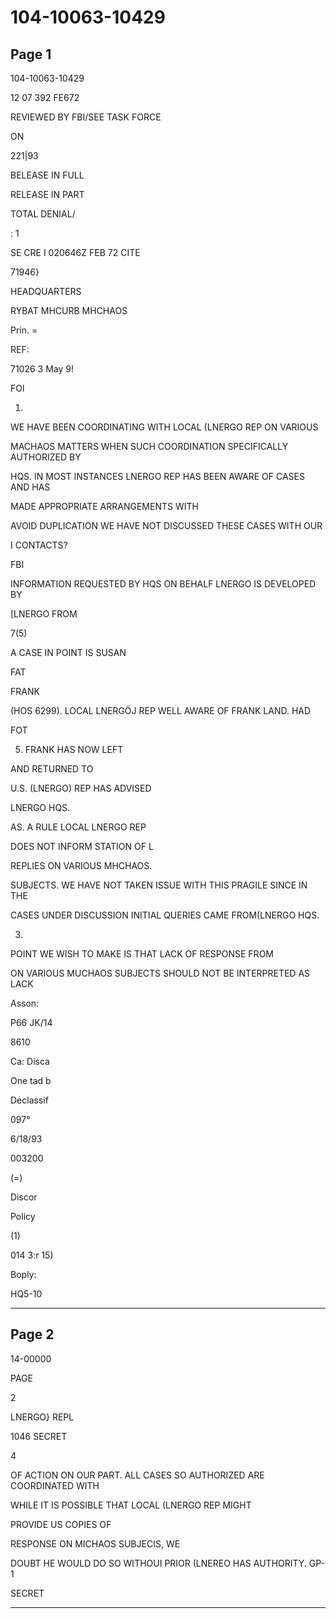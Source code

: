 # 104-10063-10429

## Page 1

104-10063-10429

12 07 392 FE672

REVIEWED BY FBI/SEE TASK FORCE

ON

221|93

BELEASE IN FULL

RELEASE IN PART

TOTAL DENIAL/

: 1

SE CRE I 020646Z FEB 72 CITE

71946}

HEADQUARTERS

RYBAT MHCURB MHCHAOS

Prin. =

REF:

71026 3 May 9!

FOl

1.

WE HAVE BEEN COORDINATING WITH LOCAL (LNERGO REP ON VARIOUS

MACHAOS MATTERS WHEN SUCH COORDINATION SPECIFICALLY AUTHORIZED BY

HQS. IN MOST INSTANCES LNERGO REP HAS BEEN AWARE OF CASES AND HAS

MADE APPROPRIATE ARRANGEMENTS WITH

AVOID DUPLICATION WE HAVE NOT DISCUSSED THESE CASES WITH OUR

I CONTACTS?

FBI

INFORMATION REQUESTED BY HQS ON BEHALF LNERGO IS DEVELOPED BY

[LNERGO FROM

7(5)

A CASE IN POINT IS SUSAN

FAT

FRANK

(HOS 6299). LOCAL LNERGÖJ REP WELL AWARE OF FRANK LAND. HAD

FOT

5) FRANK HAS NOW LEFT

AND RETURNED TO

U.S. (LNERGO) REP HAS ADVISED

LNERGO HQS.

AS. A RULE LOCAL LNERGO REP

DOES NOT INFORM STATION OF L

REPLIES ON VARIOUS MHCHAOS.

SUBJECTS. WE HAVE NOT TAKEN ISSUE WITH THIS PRAGILE SINCE IN THE

CASES UNDER DISCUSSION INITIAL QUERIES CAME FROM(LNERGO HQS.

3.

POINT WE WISH TO MAKE IS THAT LACK OF RESPONSE FROM

ON VARIOUS MUCHAOS SUBJECTS SHOULD NOT BE INTERPRETED AS LACK

Asson:

P66 JK/14

8610

Ca: Disca

One tad b

Declassif

097°

6/18/93

003200

(=)

Discor

Policy

(1)

014 3:r 15)

Boply:

HQ5-10

---

## Page 2

14-00000

PAGE

2

LNERGO} REPL

1046 SECRET

4

OF ACTION ON OUR PART. ALL CASES SO AUTHORIZED ARE COORDINATED WITH

WHILE IT IS POSSIBLE THAT LOCAL (LNERGO REP MIGHT

PROVIDE US COPIES OF

RESPONSE ON MICHAOS SUBJECIS, WE

DOUBT HE WOULD DO SO WITHOUI PRIOR (LNEREO HAS AUTHORITY. GP-1

SECRET

---

